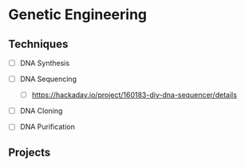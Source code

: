 # Genetic Engineering

## Techniques
- [ ] DNA Synthesis
- [ ] DNA Sequencing
	- [ ] https://hackaday.io/project/160183-diy-dna-sequencer/details
- [ ] DNA Cloning
- [ ] DNA Purification



## Projects

